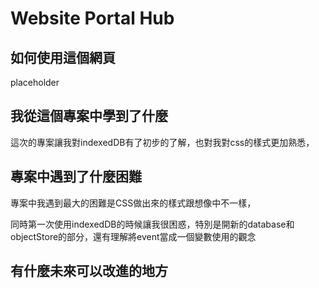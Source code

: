 # Website Portal Hub

## 如何使用這個網頁
placeholder

## 我從這個專案中學到了什麼
這次的專案讓我對indexedDB有了初步的了解，也對我對css的樣式更加熟悉，

## 專案中遇到了什麼困難
專案中我遇到最大的困難是CSS做出來的樣式跟想像中不一樣，

同時第一次使用indexedDB的時候讓我很困惑，特別是開新的database和objectStore的部分，還有理解將event當成一個變數使用的觀念

## 有什麼未來可以改進的地方
